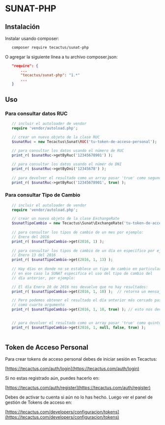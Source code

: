 # SUNAT-PHP
   
## Instalación

Instalar usando composer:

```bash
   composer require tecactus/sunat-php
```

O agregar la siguiente línea a tu archivo composer.json:

```json
   "require": {
       ...
       "tecactus/sunat-php": "1.*"
       ...
   }
```

## Uso

### Para consultar datos RUC

```php
   // incluir el autoloader de vendor
   require 'vendor/autoload.php';

   // crear un nuevo objeto de la clase RUC
   $sunatRuc = new Tecactus\Sunat\RUC('tu-token-de-acceso-personal');
   
   // para consultar los datos usando el número de RUC
   print_r( $sunatRuc->getByRuc('12345678901') );

   // para consultar los datos usando el númer de DNI
   print_r( $sunatRuc->getByDni('12345678') );
   
   // para devolver el resultado como un array pasar 'true' como segundo argumento.
   print_r( $sunatRuc->getByRuc('12345678901', true) );
```

### Para consultar Tipo de Cambio

```php
   // incluir el autoloader de vendor
   require 'vendor/autoload.php';

   // crear un nuevo objeto de la clase ExchangeRate
   $sunatTipoCambio = new Tecactus\Sunat\ExchangeRate('tu-token-de-acceso-personal');
   
   // para consultar los tipos de cambio de un mes por ejemplo:
   // Enero del 2016
   print_r( $sunatTipoCambio->get(2016, 1) );
   
   // para consultar los tipos de cambio de un día en específico por ejemplo:
   // Enero 13 del 2016
   print_r( $sunatTipoCambio->get(2016, 1, 13) );
   
   // Hay días en donde no se establece un tipo de cambio en particular
   // en ese caso la SUNAT especifica el uso del tipo de cambio del
   // día anterior, por ejemplo:

   // El día Enero 10 de 2016 nos devuelve que no hay resultados:
   print_r( $sunatTipoCambio->get(2016, 1, 10) );  // retorna un mensaje que no se encontraron datos para ese día.

   // Pero podemos obtener el resultado el día anterior más cercado pasando 'true'
   // como cuarto argumento
   print_r( $sunatTipoCambio->get(2016, 1, 10, true) ); // esto nos devuelve el tipo de cambio del día 9 ya que el 10 no existe.

   
   // para devolver el resultado como un array pasar 'true' como quinto argumento.
   print_r( $sunatTipoCambio->get(2016, 1, null, false, true) );
   
```

## Token de Acceso Personal

Para crear tokens de acceso personal debes de iniciar sesión en Tecactus:

[https://tecactus.com/auth/login](https://tecactus.com/auth/login)

Si no estas registrado aún, puedes hacerlo en:

[https://tecactus.com/auth/register](https://tecactus.com/auth/register)

Debes de activar tu cuenta si aún no lo has hecho.
Luego ver el panel de gestión de Tokens de acceso en:

[https://tecactus.com/developers/configuracion/tokens](https://tecactus.com/developers/configuracion/tokens)